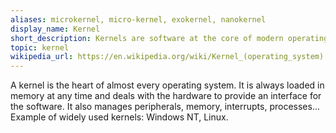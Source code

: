 ```yaml
---
aliases: microkernel, micro-kernel, exokernel, nanokernel
display_name: Kernel
short_description: Kernels are software at the core of modern operating systems that interact with hardware.
topic: kernel
wikipedia_url: https://en.wikipedia.org/wiki/Kernel_(operating_system)
---
```

A kernel is the heart of almost every operating system. It is always loaded in memory at any time and deals with the hardware to provide an interface for the software. It also manages peripherals, memory, interrupts, processes...
Example of widely used kernels: Windows NT, Linux. 
